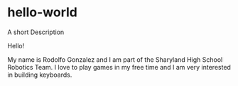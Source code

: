 # hello-world
A short Description

Hello!

My name is Rodolfo Gonzalez and I am part of the Sharyland High School Robotics Team. I love to play games in my free time and I am very interested in building keyboards.
